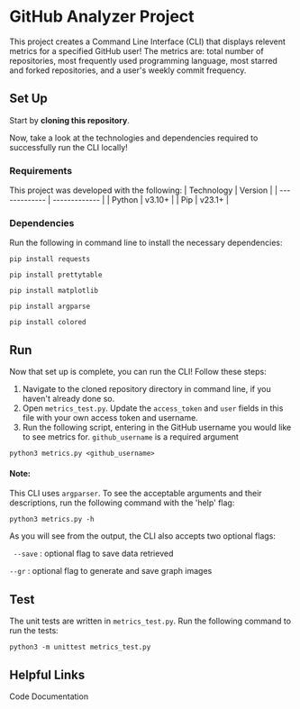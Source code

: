 # GitHub Analyzer Project

This project creates a Command Line Interface (CLI) that displays relevent metrics for a specified GitHub user! The metrics are: total number of repositories, most frequently used programming language, most starred and forked repositories, and a user's weekly commit frequency.


## Set Up 
Start by **cloning this repository**. 


Now, take a look at the technologies and dependencies required to successfully run the CLI locally!

### Requirements 
This project was developed with the following: 
| Technology | Version |
| ------------- | ------------- |
| Python | v3.10+  |
| Pip  | v23.1+  |


### Dependencies 
Run the following in command line to install the necessary dependencies:


```
pip install requests  
```
```
pip install prettytable
```
```
pip install matplotlib
```
```
pip install argparse
```
```
pip install colored
```


## Run 
Now that set up is complete, you can run the CLI! Follow these steps: 
1. Navigate to the cloned repository directory in command line, if you haven't already done so.
2. Open `metrics_test.py`. Update the `access_token` and `user` fields in this file with your own access token and username. 
3. Run the following script, entering in the GitHub username you would like to see metrics for. `github_username` is a required argument

```
python3 metrics.py <github_username>
```

#### Note: 
This CLI uses `argparser`. To see the acceptable arguments and their descriptions, run the following command with the 'help' flag: 
```
python3 metrics.py -h
```
As you will see from the output, the CLI also accepts two optional flags: 

` --save` : optional flag to save data retrieved

`--gr` : optional flag to generate and save graph images


## Test
The unit tests are written in `metrics_test.py`. 
Run the following command to run the tests: 
```
python3 -m unittest metrics_test.py
```



## Helpful Links



Code Documentation 